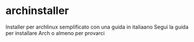 # archinstaller
Installer per archlinux semplificato con una guida in italiaano
Segui la guida per installare Arch o almeno per provarci
